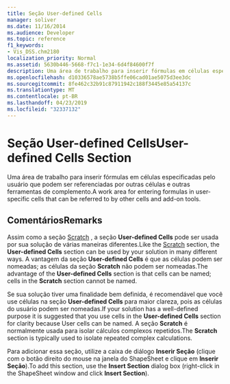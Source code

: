 ```yaml
---
title: Seção User-defined Cells
manager: soliver
ms.date: 11/16/2014
ms.audience: Developer
ms.topic: reference
f1_keywords:
- Vis_DSS.chm2180
localization_priority: Normal
ms.assetid: 5630b446-5668-f7c1-1e34-6d4f84600f7f
description: Uma área de trabalho para inserir fórmulas em células especificadas pelo usuário que podem ser referenciadas por outras células e outras ferramentas de complemento.
ms.openlocfilehash: d10336578ae5738b5ffe06cad01ae5075d3ee3dc
ms.sourcegitcommit: 8fe462c32b91c87911942c188f3445e85a54137c
ms.translationtype: MT
ms.contentlocale: pt-BR
ms.lasthandoff: 04/23/2019
ms.locfileid: "32337132"
---
```

# <a name="user-defined-cells-section"></a><span data-ttu-id="93d70-103">Seção User-defined Cells</span><span class="sxs-lookup"><span data-stu-id="93d70-103">User-defined Cells Section</span></span>

<span data-ttu-id="93d70-104">Uma área de trabalho para inserir fórmulas em células especificadas pelo usuário que podem ser referenciadas por outras células e outras ferramentas de complemento.</span><span class="sxs-lookup"><span data-stu-id="93d70-104">A work area for entering formulas in user-specific cells that can be referred to by other cells and add-on tools.</span></span>
  
## <a name="remarks"></a><span data-ttu-id="93d70-105">Comentários</span><span class="sxs-lookup"><span data-stu-id="93d70-105">Remarks</span></span>

<span data-ttu-id="93d70-106">Assim como a seção [Scratch](scratch-section.md) , a seção **User-defined Cells** pode ser usada por sua solução de várias maneiras diferentes.</span><span class="sxs-lookup"><span data-stu-id="93d70-106">Like the [Scratch](scratch-section.md) section, the **User-defined Cells** section can be used by your solution in many different ways.</span></span> <span data-ttu-id="93d70-107">A vantagem da seção **User-defined Cells** é que as células podem ser nomeadas; as células da seção **Scratch** não podem ser nomeadas.</span><span class="sxs-lookup"><span data-stu-id="93d70-107">The advantage of the **User-defined Cells** section is that cells can be named; cells in the **Scratch** section cannot be named.</span></span> 
  
<span data-ttu-id="93d70-108">Se sua solução tiver uma finalidade bem definida, é recomendável que você use células na seção **User-defined Cells** para maior clareza, pois as células do usuário podem ser nomeadas.</span><span class="sxs-lookup"><span data-stu-id="93d70-108">If your solution has a well-defined purpose it is suggested that you use cells in the **User-defined Cells** section for clarity because User cells can be named.</span></span> <span data-ttu-id="93d70-109">A seção **Scratch** é normalmente usada para isolar cálculos complexos repetidos.</span><span class="sxs-lookup"><span data-stu-id="93d70-109">The **Scratch** section is typically used to isolate repeated complex calculations.</span></span> 
  
<span data-ttu-id="93d70-110">Para adicionar essa seção, utilize a caixa de diálogo **Inserir Seção** (clique com o botão direito do mouse na janela do ShapeSheet e clique em **Inserir Seção**).</span><span class="sxs-lookup"><span data-stu-id="93d70-110">To add this section, use the **Insert Section** dialog box (right-click in the ShapeSheet window and click **Insert Section**).</span></span>
  

